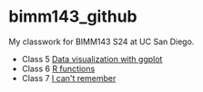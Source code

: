 # bimm143_github
My classwork for BIMM143 S24 at UC San Diego.

- Class 5 [Data visualization with ggplot](https://github.com/lynetteloo/bimm143_github/blob/main/class05/class05.pdf)
- Class 6 [R functions](https://github.com/lynetteloo/bimm143_github/blob/main/Class06_files/Class06.pdf)
- Class 7 [I can't remember](https://github.com/lynetteloo/bimm143_github/blob/main/Class07/Class07.pdf)
